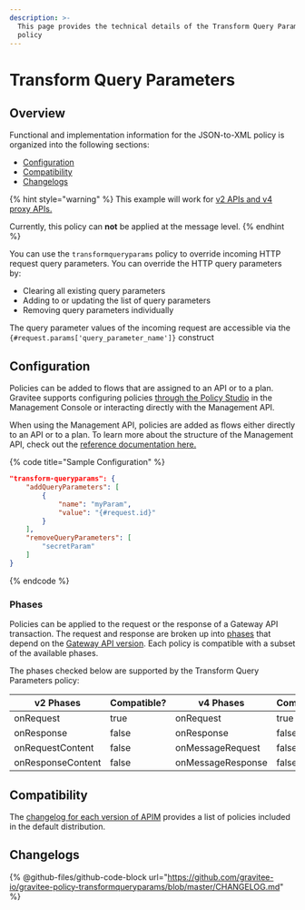 ```yaml
---
description: >-
  This page provides the technical details of the Transform Query Parameters
  policy
---
```


# Transform Query Parameters

## Overview

Functional and implementation information for the JSON-to-XML policy is organized into the following sections:

* [Configuration](template-policy-rework-structure-41.md#configuration)
* [Compatibility](template-policy-rework-structure-41.md#compatibility-matrix)
* [Changelogs](template-policy-rework-structure-41.md#changelogs)

{% hint style="warning" %}
This example will work for [v2 APIs and v4 proxy APIs.](../../overview/gravitee-api-definitions-and-execution-engines.md)

Currently, this policy can **not** be applied at the message level.
{% endhint %}

You can use the `transformqueryparams` policy to override incoming HTTP request query parameters. You can override the HTTP query parameters by:

* Clearing all existing query parameters
* Adding to or updating the list of query parameters
* Removing query parameters individually

The query parameter values of the incoming request are accessible via the `{#request.params['query_parameter_name']}` construct

## Configuration

Policies can be added to flows that are assigned to an API or to a plan. Gravitee supports configuring policies [through the Policy Studio](../../guides/policy-design/) in the Management Console or interacting directly with the Management API.

When using the Management API, policies are added as flows either directly to an API or to a plan. To learn more about the structure of the Management API, check out the [reference documentation here.](../management-api-reference/)

{% code title="Sample Configuration" %}
```json
"transform-queryparams": {
    "addQueryParameters": [
        {
            "name": "myParam",
            "value": "{#request.id}"
        }
    ],
    "removeQueryParameters": [
        "secretParam"
    ]
}
```
{% endcode %}

### Phases

Policies can be applied to the request or the response of a Gateway API transaction. The request and response are broken up into [phases](broken-reference) that depend on the [Gateway API version](../../overview/gravitee-api-definitions-and-execution-engines.md). Each policy is compatible with a subset of the available phases.

The phases checked below are supported by the Transform Query Parameters policy:

<table data-full-width="false"><thead><tr><th width="209">v2 Phases</th><th width="139" data-type="checkbox">Compatible?</th><th width="188.41136671177264">v4 Phases</th><th data-type="checkbox">Compatible?</th></tr></thead><tbody><tr><td>onRequest</td><td>true</td><td>onRequest</td><td>true</td></tr><tr><td>onResponse</td><td>false</td><td>onResponse</td><td>false</td></tr><tr><td>onRequestContent</td><td>false</td><td>onMessageRequest</td><td>false</td></tr><tr><td>onResponseContent</td><td>false</td><td>onMessageResponse</td><td>false</td></tr></tbody></table>

## Compatibility

The [changelog for each version of APIM](../../releases-and-changelog/changelog/) provides a list of policies included in the default distribution.&#x20;

## Changelogs

{% @github-files/github-code-block url="https://github.com/gravitee-io/gravitee-policy-transformqueryparams/blob/master/CHANGELOG.md" %}
